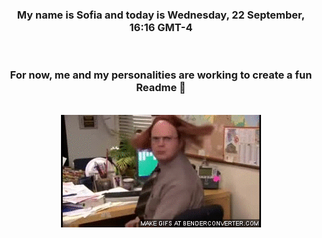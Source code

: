 


<div align="center">
<h3 >My name is Sofia and today is Wednesday, 22 September, 16:16 GMT-4</h3><br>
<h3 >For now, me and my personalities are working to create a fun Readme 👋
</h3><br>
<img src='img/dwight.gif' alt='working...'/>
</div>
